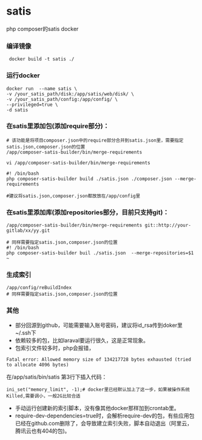 # satis
php composer的satis docker

### 编译镜像
```
 docker build -t satis ./
```

### 运行docker
```
docker run  --name satis \
-v /your_satis_path/disk:/app/satis/web/disk/ \
-v /your_satis_path/config:/app/config/ \
--privileged=true \
-d satis
```

### 在satis里添加包(添加require部分)：
```
# 该功能是将项目composer.json中的require部分合并到satis.json里，需要指定satis.json,composer.json的位置
/app/composer-satis-builder/bin/merge-requirements 

vi /app/composer-satis-builder/bin/merge-requirements 

#! /bin/bash
php composer-satis-builder build ./satis.json ./composer.json --merge-requirements

#建议将satis.json,composer.json都放放在/app/config里
```

### 在satis里添加库(添加repositories部分，目前只支持git)：

```
/app/composer-satis-builder/bin/merge-requirements git::http://your-gitlab/xx/yy.git

# 同样需要指定satis.json,composer.json的位置
#! /bin/bash
php composer-satis-builder buil ./satis.json  --merge-repositories=$1
~
```



###  生成索引
```
/app/config/reBuildIndex
# 同样需要指定satis.json,composer.json的位置
```

### 其他
- 部分回源到github，可能需要输入账号密码，建议将id_rsa传到doker里~/.ssh下
- 依赖较多的包，比如laraval要运行很久，这是正常现象。
- 包索引文件较多时，php会报错，
```
Fatal error: Allowed memory size of 134217728 bytes exhausted (tried to allocate 4096 bytes)
```
在/app/satis/bin/satis 第3行下插入代码：
```
ini_set("memory_limit", -1);# docker里已经默认加上了这一步，如果被操作系统Killed,需要调小，一般2G比较合适
```
- 手动运行创建新的索引脚本，没有像其他docker那样加到crontab里。
- require-dev-dependencies=true时，会解析require-dev的包，有些应用包已经在github.com删除了，会导致建立索引失败，脚本自动退出（阿里云，腾讯云也有404的包)。
